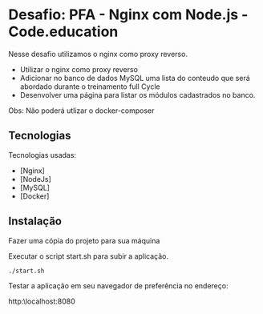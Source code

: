 # Desafio: PFA - Nginx com Node.js - Code.education

Nesse desafio utilizamos o nginx como proxy reverso.

- Utilizar o nginx como proxy reverso
- Adicionar no banco de dados MySQL uma lista do conteudo que será abordado durante o treinamento full Cycle 
- Desenvolver uma página para listar os módulos cadastrados no banco.

Obs: Não poderá utlizar o docker-composer

## Tecnologias

Tecnologias usadas:

- [Nginx] 
- [NodeJs] 
- [MySQL] 
- [Docker] 

## Instalação

Fazer uma cópia do projeto para sua máquina

Executar o script start.sh para subir a aplicação.

```sh
./start.sh
```

Testar a aplicação em seu navegador de preferência no endereço:

http:\\localhost:8080
